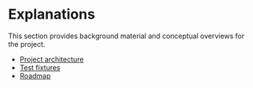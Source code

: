 # Explanations

This section provides background material and conceptual overviews for the project.

- [Project architecture](./architecture.md)
- [Test fixtures](./test-fixtures.md)
- [Roadmap](./ROADMAP.md)
